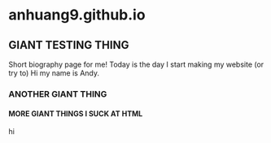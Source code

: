 # anhuang9.github.io
<h2> GIANT TESTING THING </h2>
Short biography page for me!
Today is the day I start making my website (or try to) 
Hi my name is Andy.

<h3> ANOTHER GIANT THING </h3>
<h4> MORE GIANT THINGS I SUCK AT HTML </h4>

hi
